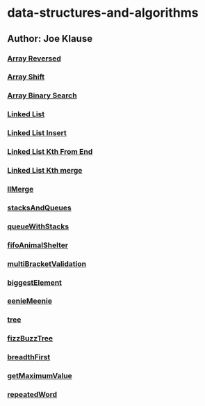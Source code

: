 # data-structures-and-algorithms
## Author: Joe Klause

### [Array Reversed](challenges/arrayReverse/array-reverse.js)

### [Array Shift](challenges/arrayShift/array-shift.js)

### [Array Binary Search](challenges/arrayBinarySearch/array-binary-search.js)

### [Linked List](challenges/linkedList/linked-list.js)

### [Linked List Insert](challenges/linkedList/linked-list.js)

### [Linked List Kth From End](challenges/linkedList/linked-list.js)

### [Linked List Kth merge](challenges/linkedList/linked-list.js)

### [llMerge](challenges/llMerge/ll-merge.js)

### [stacksAndQueues](challenges/stacksAndQueues/stacks-and-queues.js)

### [queueWithStacks](challenges/queueWithStacks/queue-with-stacks.js)

### [fifoAnimalShelter](challenges/fifoAnimalShelter/fifo-animal-shelter.js)

### [multiBracketValidation](challenges/multiBracketValidation/multi-bracket-validation.js)

### [biggestElement](challenges/mock-interview-extra-credit/biggestElement/biggest-element.js)

### [eenieMeenie](challenges/mock-interview-extra-credit/eeneyMeeney/eeney-meeney.js)

### [tree](challenges/tree/tree.js)

### [fizzBuzzTree](challenges/fizzBuzzTree/fizz-buzz-tree.js)

### [breadthFirst](challenges/tree/tree.js)

### [getMaximumValue](challenges/tree/tree.js)

### [repeatedWord](challenges/repeatedWord/repeated-word.js)